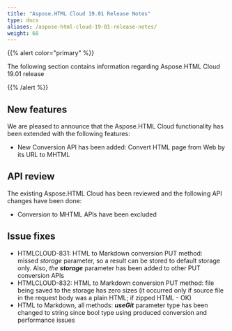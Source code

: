 ```yaml
---
title: "Aspose.HTML Cloud 19.01 Release Notes"
type: docs
aliases: /aspose-html-cloud-19-01-release-notes/
weight: 60
---
```


{{% alert color="primary" %}} 

The following section contains information regarding Aspose.HTML Cloud 19.01 release

{{% /alert %}} 
## **New features**
We are pleased to announce that the Aspose.HTML Cloud functionality has been extended with the following features:

- New Conversion API has been added: Convert HTML page from Web by its URL to MHTML 
## **API review**
The existing Aspose.HTML Cloud has been reviewed and the following API changes have been done:

- Conversion to MHTML APIs have been excluded 
## **Issue fixes**
- HTMLCLOUD-831: HTML to Markdown conversion PUT method: missed *storage* parameter, so a result can be stored to default storage only. Also, *the **storage*** parameter has been added to other PUT conversion APIs
- HTMLCLOUD-832: HTML to Markdown conversion PUT method: file being saved to the storage has zero sizes (it occurred only if source file in the request body was a plain HTML; if zipped HTML - OK)
- HTML to Markdown, all methods: ***useGit*** parameter type has been changed to string since bool type using produced conversion and performance issues
